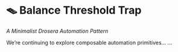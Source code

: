 # 🪤 Balance Threshold Trap  
_A Minimalist Drosera Automation Pattern_

We’re continuing to explore composable automation primitives...
...
